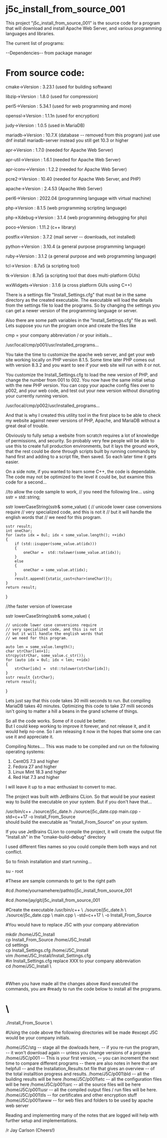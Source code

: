 # j5c_install_from_source_001

This project "j5c_install_from_source_001" is the source code
for a program that will download and install Apache Web Server, 
and various programming languages and libraries.
  
The current list of programs:

--Dependencies-- from package manager

From source code:
============================================================================
cmake->Version     : 3.23.1   (used for building software)

libzip->Version    : 1.8.0   (used for compression)

perl5->Version       : 5.34.1   (used for web programming and more)

openssl->Version     : 1.1.1n (used for encryption)

judy->Version        : 1.0.5  (used in MariaDB)

mariadb->Version     : 10.7.X (database -- removed from this program)
just use dnf install mariadb-server instead you still get 10.3 or higher

apr->Version         : 1.7.0 (needed for Apache Web Server)

apr-util->Version    : 1.6.1 (needed for Apache Web Server)

apr-iconv->Version   : 1.2.2 (needed for Apache Web Server)

pcre2->Version       : 10.40 (needed for Apache Web Server, and PHP)

apache->Version      : 2.4.53 (Apache Web Server)

perl6->Version       : 2022.04 (programming language with virtual machine)

php->Version         : 8.1.5 (web programming scripting language)

php->Xdebug->Version : 3.1.4 (web programming debugging for php)

poco->Version        : 1.11.2 (c++ library)

postfix->Version     : 3.7.2 (mail server -- downloads, not installed)

python->Version      : 3.10.4 (a general purpose programming language)

ruby->Version        : 3.1.2 (a general purpose and web programming language)

tcl->Version         : 8.7a5 (a scripting tool)

tk->Version          : 8.7a5 (a scripting tool that does multi-platform GUIs)

wxWidgets->Version   : 3.1.6 (a cross platform GUIs using C++)

There is a settings file "Install_Settings.cfg" that must be in the same
directory as the created executable.  The executable will load the details
from the settings file to load the programs.  So by changing the settings
you can get a newer version of the programming language or server.

Also there are some path variables in the "Install_Settings.cfg" file as well.
Lets suppose you run the program once and create the files like

cmp = your company abbreviation / or your initials...
 
/usr/local/cmp/p001/usr/installed_programs...

You take the time to customize the apache web server, and get 
your web site working locally on PHP version 8.1.5.  Some time 
later PHP comes out with version 8.3.2 and you want to see if 
your web site will run with it or not.

You customize the Install_Settings.cfg to load the new version 
of PHP, and change the number from 001 to 002.  You now have 
the same initial setup with the new PHP version.  You can copy 
your apache config files over to p002, and your web code, and 
test out your new version without disrupting your currently
running version.
 
/usr/local/cmp/p002/usr/installed_programs...

And that is why I created this utility tool in the first place to be able to 
check my website against newer versions of PHP, Apache, and MariaDB without a 
great deal of trouble.

Obviously to fully setup a website from scratch requires a lot of knowledge of 
permissions, and security.  So probably very few people will be able to use this
to create full production environments, but it lays the ground work, that the rest
could be done through scripts built by running commands by hand first and adding to 
a script file, then saved.  So each later time it gets easier.

On a side note, if you wanted to learn some C++, the code is dependable.
The code may not be optimized to the level it could be, but examine this code for 
a second...

//to allow the code sample to work, 
//  you need the following line...
using sstr = std::string;

sstr lowerCaseString(sstr& some_value)
{
    // unicode lower case conversions require
    // very specialized code, and this is not it
    // but it will handle the english words that
    // we need for this program.

    sstr result;
    int oneChar;
    for (auto idx = 0ul; idx < some_value.length(); ++idx)
    {
        if (std::isupper(some_value.at(idx)))
        {
            oneChar =  std::tolower(some_value.at(idx));
        }
        else
        {
            oneChar = some_value.at(idx);
        }
        result.append({static_cast<char>(oneChar)});
    }
    return result;
}

//the faster version of lowercase

sstr lowerCaseString(sstr& some_value)
{

    // unicode lower case conversions require
    // very specialized code, and this is not it
    // but it will handle the english words that
    // we need for this program.

    auto len = some_value.length();
    char strChar[len+1];
    strcpy(strChar, some_value.c_str());
    for (auto idx = 0ul; idx < len; ++idx)
    {
        strChar[idx] =  std::tolower(strChar[idx]);
    }
    sstr result {strChar};
    return result;
}

Lets just say that this code takes 30 milli seconds to run.
But compiling MariaDB takes 40 minutes. Optimizing this code to take 
27 milli seconds isn't going to matter a hill a beans in the grand scheme of things.

So all the code works.  Some of it could be better.  
But I could keep working to improve it forever, and not 
release it, and it would help no-one.  So I am releasing
it now in the hopes that some one can use it and appreciate it.

Compiling Notes....
This was made to be compiled and run on the following operating systems:
  1. CentOS 7.3  and higher
  2. Fedora 27   and higher
  3. Linux Mint 18.3 and higher
  4. Red Hat 7.3 and higher

I will leave it up to a mac enthusiast to convert to mac.

The project was built with JetBrains CLion.
So that would be your easiest way to build the executable on your system.
But if you don't have that...

/usr/bin/c++ ./source/j5c_date.h ./source/j5c_date.cpp main.cpp -std=c++17 -o Install_From_Source           
should build the executable as "Install_From_Source" on your system.

If you use JetBrains CLion to compile the project, it will 
create the output file  "Install.sh" in the "cmake-build-debug" directory

I used different files names so you could compile them both ways and not conflict.

So to finish installation and start running...

su - root

#These are sample commands to get to the right path

#cd /home/yournamehere/pathto/j5c_install_from_source_001

#cd /home/jay/git/j5c_install_from_source_001

#Create the executable
/usr/bin/c++             \\
  ./source/j5c_date.h    \\
  ./source/j5c_date.cpp  \\
  main.cpp               \\
  -std=c++17             \\
  -o Install_From_Source           

#You would have to replace J5C with your company abbreviation

mkdir /home/J5C_Install \
cp Install_From_Source    /home/J5C_Install \
cd settings \
cp Install_Settings.cfg   /home/J5C_Install \
vim /home/J5C_Install/Install_Settings.cfg \
#in Install_Settings.cfg replace XXX to your company abbreviation \
cd /home/J5C_Install \
#
#When you have made all the changes above
#and executed the commands, you are 
#ready to run the code below to install all the programs.
# \
./Install_From_Source \

#Using the code above the following directories will be made
#except J5C would be your company initials.

/home/J5C/stg   -- stage all the dowloads here, 
                --  if you re-run the program, 
                --  it won't download again 
                --  unless you change versions of a program
/home/J5C/p001  -- This is your first version, 
                -- you can increment the next time to compare different programs
                -- there are also notes in here that are helpfull
                -- and the Installation_Results.txt file that gives an overview
                --   of the total installtion progress and results.
/home/J5C/p001\bld -- all the building results will be here
/home/J5C/p001\etc -- all the configuration files will be here
/home/J5C/p001\src -- all the source files will be here
/home/J5C/p001\usr -- all the compiled output files / run files will be here.
/home/J5C/p001\tls -- for certificates and other encryption stuff
/home/J5C/p001\www -- for web files and folders to be used by apache web server

Reading and implementing many of the notes that are logged will
help with further setup and implementations.

/r
Jay Carlson (Cheers!)

